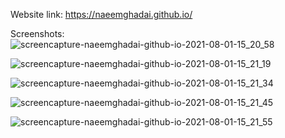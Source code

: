 Website link: https://naeemghadai.github.io/

Screenshots:
![screencapture-naeemghadai-github-io-2021-08-01-15_20_58](https://user-images.githubusercontent.com/51822103/127766753-3c3e9a48-ceb5-43e8-aa46-a09c042c3d55.png)

![screencapture-naeemghadai-github-io-2021-08-01-15_21_19](https://user-images.githubusercontent.com/51822103/127766785-a58c555f-f954-4f2b-91e7-620ae117939c.png)

![screencapture-naeemghadai-github-io-2021-08-01-15_21_34](https://user-images.githubusercontent.com/51822103/127766795-182fe474-fe94-42d2-862c-e04ff5ad6328.png)

![screencapture-naeemghadai-github-io-2021-08-01-15_21_45](https://user-images.githubusercontent.com/51822103/127766800-87e9475a-87bf-4010-bcd9-a0df4f16041f.png)

![screencapture-naeemghadai-github-io-2021-08-01-15_21_55](https://user-images.githubusercontent.com/51822103/127766807-29ea2409-6e31-41de-95c4-b0a7b6d21be4.png)


